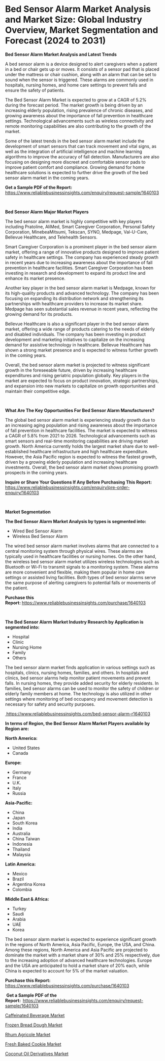 <p><h1>Bed Sensor Alarm Market Analysis and Market Size: Global Industry Overview, Market Segmentation and Forecast (2024 to 2031)</h1></p><p><strong>Bed Sensor Alarm Market Analysis and Latest Trends</strong></p>
<p><p>A bed sensor alarm is a device designed to alert caregivers when a patient in a bed or chair gets up or moves. It consists of a sensor pad that is placed under the mattress or chair cushion, along with an alarm that can be set to sound when the sensor is triggered. These alarms are commonly used in hospitals, nursing homes, and home care settings to prevent falls and ensure the safety of patients.</p><p>The Bed Sensor Alarm Market is expected to grow at a CAGR of 5.2% during the forecast period. The market growth is being driven by an increasing elderly population, rising prevalence of chronic diseases, and growing awareness about the importance of fall prevention in healthcare settings. Technological advancements such as wireless connectivity and remote monitoring capabilities are also contributing to the growth of the market.</p><p>Some of the latest trends in the bed sensor alarm market include the development of smart sensors that can track movement and vital signs, as well as the integration of artificial intelligence and machine learning algorithms to improve the accuracy of fall detection. Manufacturers are also focusing on designing more discreet and comfortable sensor pads to improve patient comfort and compliance. Growing demand for home healthcare solutions is expected to further drive the growth of the bed sensor alarm market in the coming years.</p></p>
<p><strong>Get a Sample PDF of the Report:&nbsp;</strong> <a href="https://www.reliablebusinessinsights.com/enquiry/request-sample/1640103">https://www.reliablebusinessinsights.com/enquiry/request-sample/1640103</a></p>
<p>&nbsp;</p>
<p><strong>Bed Sensor Alarm Major Market Players</strong></p>
<p><p>The bed sensor alarm market is highly competitive with key players including Pratoline, AliMed, Smart Caregiver Corporation, Personal Safety Corporation, MinebeaMitsumi, Tekscan, SYNO, Medpage, Val-U-Care, Bellevue Healthcare, and Telehealth Sensors.</p><p>Smart Caregiver Corporation is a prominent player in the bed sensor alarm market, offering a range of innovative products designed to improve patient safety in healthcare settings. The company has experienced steady growth in recent years due to increasing awareness about the importance of fall prevention in healthcare facilities. Smart Caregiver Corporation has been investing in research and development to expand its product line and enhance its market presence.</p><p>Another key player in the bed sensor alarm market is Medpage, known for its high-quality products and advanced technology. The company has been focusing on expanding its distribution network and strengthening its partnerships with healthcare providers to increase its market share. Medpage has seen substantial sales revenue in recent years, reflecting the growing demand for its products.</p><p>Bellevue Healthcare is also a significant player in the bed sensor alarm market, offering a wide range of products catering to the needs of elderly and disabled individuals. The company has been investing in product development and marketing initiatives to capitalize on the increasing demand for assistive technology in healthcare. Bellevue Healthcare has shown a strong market presence and is expected to witness further growth in the coming years.</p><p>Overall, the bed sensor alarm market is projected to witness significant growth in the foreseeable future, driven by increasing healthcare expenditures and rising geriatric population globally. Key players in the market are expected to focus on product innovation, strategic partnerships, and expansion into new markets to capitalize on growth opportunities and maintain their competitive edge.</p></p>
<p>&nbsp;</p>
<p><strong>What Are The Key Opportunities For Bed Sensor Alarm Manufacturers?</strong></p>
<p><p>The global bed sensor alarm market is experiencing steady growth due to an increasing aging population and rising awareness about the importance of fall prevention in healthcare facilities. The market is expected to witness a CAGR of 5.8% from 2021 to 2026. Technological advancements such as smart sensors and real-time monitoring capabilities are driving market growth. North America currently holds the largest market share due to well-established healthcare infrastructure and high healthcare expenditure. However, the Asia Pacific region is expected to witness the fastest growth, driven by a growing elderly population and increasing healthcare investments. Overall, the bed sensor alarm market shows promising growth prospects in the coming years.</p></p>
<p><strong>Inquire or Share Your Questions If Any Before Purchasing This Report:</strong> <a href="https://www.reliablebusinessinsights.com/enquiry/pre-order-enquiry/1640103">https://www.reliablebusinessinsights.com/enquiry/pre-order-enquiry/1640103</a></p>
<p>&nbsp;</p>
<p><strong>Market Segmentation</strong></p>
<p><strong>The Bed Sensor Alarm Market Analysis by types is segmented into:</strong></p>
<p><ul><li>Wired Bed Sensor Alarm</li><li>Wireless Bed Sensor Alarm</li></ul></p>
<p><p>The wired bed sensor alarm market involves alarms that are connected to a central monitoring system through physical wires. These alarms are typically used in healthcare facilities or nursing homes. On the other hand, the wireless bed sensor alarm market utilizes wireless technologies such as Bluetooth or Wi-Fi to transmit signals to a monitoring system. These alarms are more convenient and flexible, making them popular in home care settings or assisted living facilities. Both types of bed sensor alarms serve the same purpose of alerting caregivers to potential falls or movements of the patient.</p></p>
<p><strong>Purchase this Report:&nbsp;</strong><a href="https://www.reliablebusinessinsights.com/purchase/1640103">https://www.reliablebusinessinsights.com/purchase/1640103</a></p>
<p>&nbsp;</p>
<p><strong>The Bed Sensor Alarm Market Industry Research by Application is segmented into:</strong></p>
<p><ul><li>Hospital</li><li>Clinic</li><li>Nursing Home</li><li>Family</li><li>Others</li></ul></p>
<p><p>The bed sensor alarm market finds application in various settings such as hospitals, clinics, nursing homes, families, and others. In hospitals and clinics, bed sensor alarms help monitor patient movements and prevent falls. In nursing homes, they provide added security for elderly residents. In families, bed sensor alarms can be used to monitor the safety of children or elderly family members at home. The technology is also utilized in other settings where monitoring of bed occupancy and movement detection is necessary for safety and security purposes.</p></p>
<p><a href="https://www.reliablebusinessinsights.com/bed-sensor-alarm-r1640103">&nbsp;https://www.reliablebusinessinsights.com/bed-sensor-alarm-r1640103</a></p>
<p><strong>In terms of Region, the Bed Sensor Alarm Market Players available by Region are:</strong></p>
<p>
    <p> <strong> North America: </strong>
        <ul>
            <li>United States</li>
            <li>Canada</li>
        </ul>
        </p> 
    <p> <strong> Europe: </strong>
        <ul>
            <li>Germany</li>
            <li>France</li>
            <li>U.K.</li>
            <li>Italy</li>
            <li>Russia</li>
        </ul>
        </p> 
    <p> <strong> Asia-Pacific: </strong>
        <ul>
            <li>China</li>
            <li>Japan</li>
            <li>South Korea</li>
            <li>India</li>
            <li>Australia</li>
            <li>China Taiwan</li>
            <li>Indonesia</li>
            <li>Thailand</li>
            <li>Malaysia</li>
        </ul>
        </p> 
    <p> <strong> Latin America: </strong>
        <ul>
            <li>Mexico</li>
            <li>Brazil</li>
            <li>Argentina Korea</li>
            <li>Colombia</li>
        </ul>
        </p> 
    <p> <strong> Middle East & Africa: </strong>
        <ul>
            <li>Turkey</li>
            <li>Saudi</li>
            <li>Arabia</li>
            <li>UAE</li>
            <li>Korea</li>
        </ul>
    </p>
    </p>
<p><p>The bed sensor alarm market is expected to experience significant growth in the regions of North America, Asia Pacific, Europe, the USA, and China. Among these regions, North America and Asia Pacific are projected to dominate the market with a market share of 30% and 25% respectively, due to the increasing adoption of advanced healthcare technologies. Europe and the USA are anticipated to hold a market share of 20% each, while China is expected to account for 5% of the market valuation.</p></p>
<p><strong>Purchase this Report: </strong><a href="https://www.reliablebusinessinsights.com/purchase/1640103">https://www.reliablebusinessinsights.com/purchase/1640103</a></p>
<p>&nbsp;<strong>Get a Sample PDF of the Report:&nbsp;&nbsp;</strong><a href="https://www.reliablebusinessinsights.com/enquiry/request-sample/1640103">https://www.reliablebusinessinsights.com/enquiry/request-sample/1640103</a></p>
<p><strong></strong></p>
<p><p><a href="https://medium.com/@gabrieluffman5656/caffeinated-beverage-market-market-segmentation-geographical-regions-and-market-forcast-till-2031-5ce5db371f36">Caffeinated Beverage Market</a></p><p><a href="https://medium.com/@chloeconn57/frozen-bread-dough-market-growth-outlook-from-2024-to-2031-and-it-is-projecting-at-13-3-907051f4cbae">Frozen Bread Dough Market</a></p><p><a href="https://medium.com/@go-emi/rhum-agricole-market-trends-and-analysis-opportunities-and-challenges-for-future-growth-2024-2d82ff69e127">Rhum Agricole Market</a></p><p><a href="https://medium.com/@jayrussel94/global-fresh-baked-cookie-market-exploring-market-share-market-trends-and-future-growth-a65ace993f5b">Fresh Baked Cookie Market</a></p><p><a href="https://medium.com/@loganunn65756/coconut-oil-derivatives-market-trends-focusing-on-coconut-oil-derivatives-market-insight-and-bcbccffb6469">Coconut Oil Derivatives Market</a></p></p>